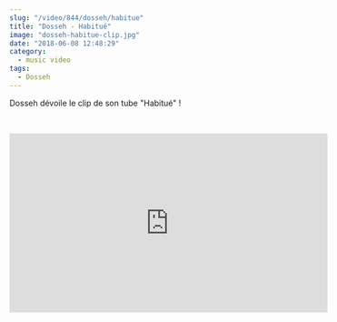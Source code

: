 ```yaml
--- 
slug: "/video/844/dosseh/habitue"
title: "Dosseh - Habitué"
image: "dosseh-habitue-clip.jpg"
date: "2018-06-08 12:48:29"
category:
  - music video
tags:
  - Dosseh
---
```

<p>Dosseh dévoile le clip de son tube "Habitué" !</p><br/><p><iframe width="560" height="315" src="https://www.youtube.com/embed/yCscKF51Zfc" frameborder="0" allow="autoplay; encrypted-media" allowfullscreen></iframe></p>